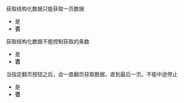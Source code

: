 获取结构化数据只能获取一页数据

- 是
- **否**

获取结构化数据不能控制获取的条数

- 是
- **否**

当指定翻页按钮之后，会一直翻页获取数据，直到最后一页。不能中途停止

- 是
- **否**
